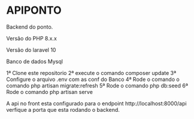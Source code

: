 # APIPONTO

Backend do ponto.

Versão do PHP 8.x.x

Versão do laravel 10

Banco de dados Mysql 

1ª Clone este repositorio
2ª execute o comando composer update
3ª Configure o arquivo .env com as conf do Banco
4ª Rode o comando o comando php artisan migrate:refresh
5ª Rode o comando php db:seed 
6ª Rode o comando php artisan serve 

A api no front esta configurado para o endpoint http://localhost:8000/api verfique a porta que esta rodando o backend.

